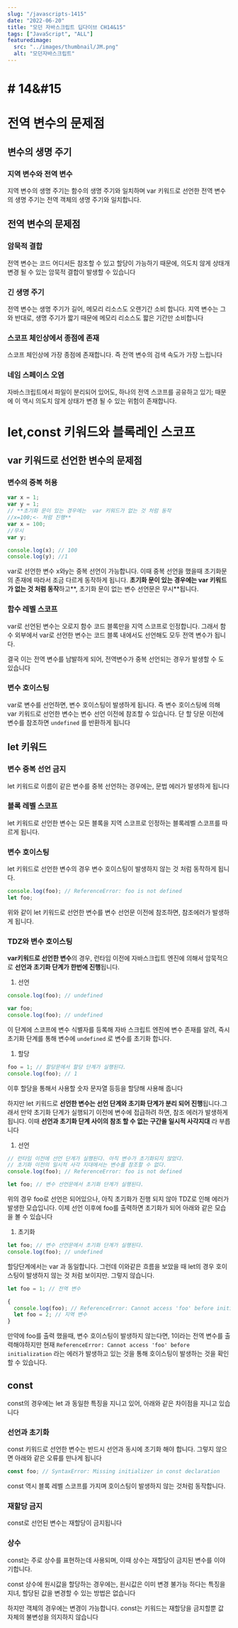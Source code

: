 ```yaml
---
slug: "/javascripts-1415"
date: "2022-06-20"
title: "모던 자바스크립트 딥다이브 CH14&15"
tags: ["JavaScript", "ALL"]
featuredimage:
  src: "../images/thumbnail/JM.png"
  alt: "모던자바스크립트"
---
```


# # 14&#15

# 전역 변수의 문제점

## 변수의 생명 주기

### 지역 변수와 전역 변수

지역 변수의 생명 주기는 함수의 생명 주기와 일치하며 var 키워드로 선언한 전역 변수의 생명 주기는 전역 객체의 생명 주기와 일치합니다.

## 전역 변수의 문제점

### 암묵적 결합

전역 변수는 코드 어디서든 참조할 수 있고 할당이 가능하기 때문에, 의도치 않게 상태개 변경 될 수 있는 암묵적 결합이 발생할 수 있습니다

### 긴 생명 주기

전역 변수는 생명 주기가 길어, 메모리 리소스도 오랜기간 소비 합니다. 지역 변수는 그와 반대로, 생명 주기가 짧기 때문에 메모리 리소스도 짧은 기간만 소비합니다

### 스코프 체인상에서 종점에 존재

스코프 체인상에 가장 종점에 존재합니다. 즉 전역 변수의 검색 속도가 가장 느립니다

### 네임 스페이스 오염

자바스크립트에서 파일이 분리되어 있어도, 하나의 전역 스코프를 공유하고 있기; 때문에 이 역시 의도치 않게 상태가 변경 될 수 있는 위험이 존재합니다.

# let,const 키워드와 블록레인 스코프

## var 키워드로 선언한 변수의 문제점

### 변수의 중복 허용

```jsx
var x = 1;
var y = 1;
// **초기화 문이 있는 경우에는  var 키워드가 없는 것 처럼 동작
//x=100;<- 처럼 진행**
var x = 100;
//무시
var y;

console.log(x); // 100
console.log(y); //1
```

var로 선언한 변수 x와y는 중복 선언이 가능합니다. 이때 중복 선언을 했을때 초기화문의 존재에 따라서 조금 다르게 동작하게 됩니다. **초기화 문이 있는 경우에는 var 키워드가 없는 것 처럼 동작**하고**, 초기화 문이 없는 변수 선언문은 무시**됩니다.

### 함수 레벨 스코프

var로 선언된 변수는 오로지 함수 코드 블록만을 지역 스코프로 인정합니다. 그래서 함수 외부에서 var로 선언한 변수는 코드 블록 내에서도 선언해도 모두 전역 변수가 됩니다.

결국 이는 전역 변수를 남발하게 되어, 전역변수가 중복 선언되는 경우가 발생할 수 도 있습니다

### 변수 호이스팅

var로 변수를 선언하면, 변수 호이스팅이 발생하게 됩니다. 즉 변수 호이스팅에 의해 var 키워드로 선언한 변수는 변수 선언 이전에 참조할 수 있습니다. 단 할 당문 이전에 변수를 참조하면 `undefined` 를 반환하게 됩니다

## let 키워드

### 변수 중복 선언 금지

let 키워드로 이름이 같은 변수를 중복 선언하는 경우에는, 문법 에러가 발생하게 됩니다

### 블록 레벨 스코프

let 키워드로 선언한 변수는 모든 블록을 지역 스코프로 인정하는 블록레벨 스코프를 따르게 됩니다.

### 변수 호이스팅

let 키워드로 선언한 변수의 경우 변수 호이스팅이 발생하지 않는 것 처럼 동작하게 됩니다.

```jsx
console.log(foo); // ReferenceError: foo is not defined
let foo;
```

위와 같이 let 키워드로 선언한 변수를 변수 선언문 이전에 참조하면, 참조에러가 발생하게 됩니다.

### TDZ와 변수 호이스팅

**var키워드로 선언한 변수**의 경우, 런타임 이전에 자바스크립트 엔진에 의해서 암묵적으로 **선언과 초기화 단계가 한번에 진행**됩니다.

1. 선언

```jsx
console.log(foo); // undefined

var foo;
console.log(foo); // undefined
```

이 단계에 스코프에 변수 식별자를 등록해 자바 스크립트 엔진에 변수 존재를 알려, 즉시 초기화 단계를 통해 변수에 `undefined` 로 변수를 초기화 합니다.

1. 할당

```jsx
foo = 1; // 할당문에서 할당 단계가 실행된다.
console.log(foo); // 1
```

이후 할당을 통해서 사용할 숫자 문자열 등등을 할당해 사용해 줍니다

하지만 let 키워드로 **선언한 변수는 선언 단계와 초기화 단계가 분리 되어 진행**됩니다.그래서 만약 초기화 단계가 실행되기 이전에 변수에 접급하려 하면, 참조 에러가 발생하게 됩니다. 이때 **선언과 초기화 단계 사이의 참조 할 수 없는 구간을 일시적 사각지대** 라 부릅니다

1. 선언

```jsx
// 런타임 이전에 선언 단계가 실행된다. 아직 변수가 초기화되지 않았다.
// 초기화 이전의 일시적 사각 지대에서는 변수를 참조할 수 없다.
console.log(foo); // ReferenceError: foo is not defined

let foo; // 변수 선언문에서 초기화 단계가 실행된다.
```

위의 경우 foo로 선언은 되어있으나, 아직 초기화가 진행 되지 않아 TDZ로 인해 에러가 발생한 모습입니다. 이제 선언 이후에 foo를 출력하면 초기화가 되어 아래와 같은 모습을 볼 수 있습니다

1. 초기화

```jsx
let foo; // 변수 선언문에서 초기화 단계가 실행된다.
console.log(foo); // undefined
```

할당단계에서는 var 과 동일합니다. 그런데 이와같은 흐름을 보았을 때 let의 경우 호이스팅이 발생하지 않는 것 처럼 보이지만. 그렇지 않습니다.

```jsx
let foo = 1; // 전역 변수

{
  console.log(foo); // ReferenceError: Cannot access 'foo' before initialization
  let foo = 2; // 지역 변수
}
```

만약에 foo를 출력 했을때, 변수 호이스팅이 발생하지 않는다면, 1이라는 전역 변수를 출력해야하지만 현재 `ReferenceError: Cannot access 'foo' before initialization` 라는 에러가 발생하고 있는 것을 통해 호이스팅이 발생하는 것을 확인할 수 있습니다.

## const

const의 경우에는 let 과 동일한 특징을 지니고 있어, 아래와 같은 차이점을 지니고 있습니다

### 선언과 초기화

const 키워드로 선언한 변수는 반드시 선언과 동시에 초기화 해야 합니다. 그렇지 않으면 아래와 같은 오류를 만나게 됩니다

```jsx
const foo; // SyntaxError: Missing initializer in const declaration
```

const 역시 블록 레벨 스코프를 가지며 호이스팅이 발생하지 않는 것처럼 동작합니다.

### 재할당 금지

const로 선언된 변수는 재할당이 금지됩니다

### 상수

const는 주로 상수를 표현하는데 사용되며, 이때 상수는 재할당이 금지된 변수를 이야기합니다.

const 상수에 원시값을 할당하는 경우에는, 원시값은 이미 변경 불가능 하다는 특징을 지녀, 할당된 값을 변경할 수 있는 방법은 없습니다

하지만 객체의 경우에는 변경이 가능합니다. const는 키워드는 재할당을 금지할뿐 값 자체의 불변성을 의지하지 않습니다
